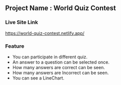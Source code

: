 ## Project Name : World Quiz Contest ##

### Live Site Link ###
https://world-quiz-contest.netlify.app/

### Feature ###
* You can participate in different quiz.
* An answer to a question can be selected once.
* How many answers are correct can be seen.
* How many answers are Incorrect can be seen.
* You can see a LineChart.

